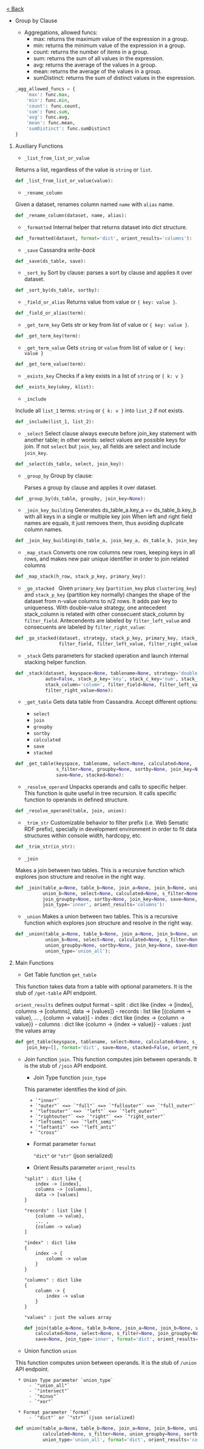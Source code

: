 [< Back](../index.md)

- Group by Clause

    - Aggregations, allowed funcs:
        - max: returns the maximum value of the expression in a group.
        - min: returns the minimum value of the expression in a group.
        - count: returns the number of items in a group.
        - sum: returns the sum of all values in the expression.
        - avg: returns the average of the values in a group.
        - mean: returns the average of the values in a group.
        - sumDistinct: returns the sum of distinct values in the expression.

    ```python
    _agg_allowed_funcs = {
        'max': func.max,
        'min': func.min,
        'count': func.count,
        'sum': func.sum,
        'avg': func.avg,
        'mean': func.mean,
        'sumDistinct': func.sumDistinct
    }
    ```


1. Auxiliary Functions

    - `_list_from_list_or_value`

    Returns a list, regardless of the value is `string` or `list`.

    ```python
    def _list_from_list_or_value(value):
    ```

    - `_rename_column`

    Given a dataset, renames column named `name` with `alias` name.

    ```python
    def _rename_column(dataset, name, alias):
    ```

    - `_formatted`
    Internal helper that returns dataset into dict structure.

    ```python
    def _formatted(dataset, format='dict', orient_results='columns'):
    ```

    - `_save`
    Cassandra _write-back_

    ```python
    def _save(ds_table, save):
    ```

    - `_sort_by`
    Sort by clause: parses a sort by clause and applies it over dataset.

    ```python
    def _sort_by(ds_table, sortby):
    ```

    - `_field_or_alias`
    Returns value from value or `{ key: value }`.

    ```python
    def _field_or_alias(term):
    ````

    - `_get_term_key`
    Gets str or key from list of value or `{ key: value }`.

    ```python
    def _get_term_key(term):
    ```

    - `_get_term_value`
    Gets `string` or `value` from list of value or `{ key: value }`

    ```python
    def _get_term_value(term):
    ```

    - `_exists_key` 
    Checks if a key exists in a list of `string` or `{ k: v }`

    ```python
    def _exists_key(ukey, klist):
    ```

    - `_include`

    Include all `list_1` terms: `string` or `{ k: v }` into `list_2` if not exists.

    ```python
    def _include(list_1, list_2):
    ```

    - `_select`
    Select clause always execute before join_key statement with another table; in other words: select values are
    possible keys for join. If not `select` but `join_key`, all fields are select and include `join_key`.

    ```python
    def _select(ds_table, select, join_key):
    ```

    - `_group_by`
    Group by clause:
        
        Parses a group by clause and applies it over dataset.

    ```python
    def _group_by(ds_table, groupby, join_key=None):
    ```

    - `_join_key_building`
    Generates ds_table_a.key_a == ds_table_b.key_b
    with all keys in a single or multiple key join
    When left and right field names are equals, it just removes them,
    thus avoiding duplicate column names.

    ```python
    def _join_key_building(ds_table_a, join_key_a, ds_table_b, join_key_b):
    ```

    - `_map_stack`
    Converts one row columns new rows, keeping keys in all rows,
    and makes new pair unique identifier in order to join related columns

    ```python
    def _map_stack(h_row, stack_p_key, primary_key):
    ```

    - `_go_stacked `
    Given `primary_key` (`partition_key` plus `clustering_key`) and `stack_p_key` (partition key normally) changes the shape of the dataset from n-value columns to n/2 rows. It adds pair key to uniqueness.
    With double-value strategy, one antecedent stack_column is related with other consecuent stack_column by `filter_field`. Antecendents are labeled
    by `filter_left_value` and consecuents are labeled by `filter_right_value`:
        
    ```python
    def _go_stacked(dataset, strategy, stack_p_key, primary_key, stack_pair, stack_column,
                    filter_field, filter_left_value, filter_right_value):
    ```

    - `_stack`
    Gets parameters for stacked operation and launch internal stacking helper function.

    ```python
    def _stack(dataset, keyspace=None, tablename=None, strategy='double-value',
               auto=False, stack_p_key='key', stack_c_key='num', stack_pair='pair',
               stack_column='column', filter_field=None, filter_left_value=None,
               filter_right_value=None):
    ```

    - `_get_table`
    Gets data table from Cassandra. Accept different options:

        - `select`
        - `join`
        - `groupby`
        - `sortby`
        - `calculated`
        - `save`
        - `stacked`

    ```python
    def _get_table(keyspace, tablename, select=None, calculated=None,
                   s_filter=None, groupby=None, sortby=None, join_key=None,
                   save=None, stacked=None):
    ```

    - `_resolve_operand`
    Unpacks operands and calls to specific helper.  This function is quite useful in tree recursion. It calls specific function to operands in defined structure.

    ```python
    def _resolve_operand(table, join, union):
    ```

    - `_trim_str`
    Customizable behavior to filter prefix (i.e. Web Sematic RDF prefix), specially in development environment in order to fit data structures within console width, hardcopy, etc.

    ```python
    def _trim_str(in_str):
    ```

    - `_join`

    Makes a join between two tables. This is a recursive function which explores json structure and resolve in the right way.

    ```python
    def _join(table_a=None, table_b=None, join_a=None, join_b=None, union_a=None,
              union_b=None, select=None, calculated=None, s_filter=None,
              join_groupby=None, sortby=None, join_key=None, save=None,
              join_type='inner', orient_results='columns'):
    ```

    - `_union`
    Makes a union between two tables. This is a recursive function which explores json structure and resolve in the right way.

    ```python
    def _union(table_a=None, table_b=None, join_a=None, join_b=None, union_a=None,
               union_b=None, select=None, calculated=None, s_filter=None,
               union_groupby=None, sortby=None, join_key=None, save=None,
               union_type='union_all'):
    ```

2. Main Functions

    + Get Table function `get_table`

    This function takes data from a table with optional parameters. It is the stub of `/get-table` API endpoint.

    `orient_results` defines output format
        - split : dict like {index -> [index], columns -> [columns], data -> [values]}
        - records : list like [{column -> value}, ... , {column -> value}]
        - index : dict like {index -> {column -> value}}
        - columns : dict like {column -> {index -> value}}
        - values : just the values array            

    ```python
    def get_table(keyspace, tablename, select=None, calculated=None, s_filter=None, groupby=None, sortby=None,
        join_key=[], format='dict', save=None, stacked=False, orient_results='columns'):
    ```

    + Join function `join`. This function computes join between operands. It is the stub of `/join` API endpoint.
    
        * Join Type function `join_type`
        
        This parameter identifies the kind of join.
        
            + `"inner"`
            + `"outer"` <=> `"full"` <=> `"fullouter"` <=> `"full_outer"`
            + `"leftouter"` <=> `"left"` <=> `"left_outer"`
            + `"rightouter"` <=> `"right"` <=> `"right_outer"`
            + `"leftsemi"` <=> `"left_semi"`
            + `"leftanti"` <=> `"left_anti"`
            + `"cross"`

        * Format parameter `format`

            `"dict"` or `"str"` (json serialized)

        * Orient Results parameter `orient_results`

        ```
        "split" : dict like {
            index -> [index], 
            columns -> [columns], 
            data -> [values]
        }

        "records" : list like [
            {column -> value},
            ... ,
            {column -> value}
        ]

        "index" : dict like 
        {
            index -> {
                column -> value
            }
        }

        "columns" : dict like 
        {
            column -> {
                index -> value
            }
        }

        "values" : just the values array
        ```

        ```python
        def join(table_a=None, table_b=None, join_a=None, join_b=None, union_a=None, union_b=None, 
            calculated=None, select=None, s_filter=None, join_groupby=None, sortby=None, join_key=[],
            save=None, join_type='inner', format='dict', orient_results='columns'):
        ```

    + Union function `union`

    This function computes union between operands. It is the stub of `/union` API endpoint.

        * Union Type parameter `union_type`
            - `"union_all"`
            - `"intersect"`
            - `"minus"`
            - `"xor"`

        * Format parameter `format`
            - `"dict"` or `"str"` (json serialized)

    ```python
    def union(table_a=None, table_b=None, join_a=None, join_b=None, union_a=None, union_b=None, select=None,
              calculated=None, s_filter=None, union_groupby=None, sortby=None, join_key=[], save=None,
              union_type='union_all', format='dict', orient_results='columns'):
    ```
